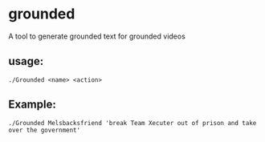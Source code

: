 # grounded
A tool to generate grounded text for grounded videos

## usage: 

` ./Grounded <name> <action> `

## Example: 

` ./Grounded Melsbacksfriend 'break Team Xecuter out of prison and take over the government' `
